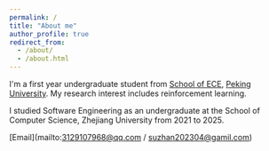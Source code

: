 ```yaml
---
permalink: /
title: "About me"
author_profile: true
redirect_from: 
  - /about/
  - /about.html
---
```


I'm a first year undergraduate student from [School of ECE](https://ece.pku.edu.cn/), [Peking University](https://www.pku.edu.cn/). My research interest includes reinforcement learning.

I studied Software Engineering as an undergraduate at the School of Computer Science, Zhejiang University from 2021 to 2025.

[Email](mailto:3129107968@qq.com / suzhan202304@gamil.com)

